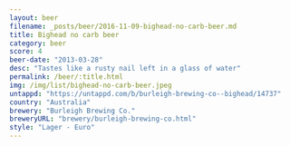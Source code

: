 ```yaml
---
layout: beer
filename: _posts/beer/2016-11-09-bighead-no-carb-beer.md
title: Bighead no carb beer
category: beer
score: 4
beer-date: "2013-03-28"
desc: "Tastes like a rusty nail left in a glass of water"
permalink: /beer/:title.html
img: /img/list/bighead-no-carb-beer.jpeg
untappd: "https://untappd.com/b/burleigh-brewing-co--bighead/14737"
country: "Australia"
brewery: "Burleigh Brewing Co."
breweryURL: "brewery/burleigh-brewing-co.html"
style: "Lager - Euro"
---
```

